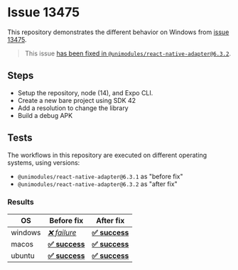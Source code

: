 # Issue 13475

This repository demonstrates the different behavior on Windows from [issue 13475](https://github.com/expo/expo/issues/13475).

> This issue [has been fixed in `@unimodules/react-native-adapter@6.3.2`](https://github.com/expo/expo/pull/13494).

## Steps

- Setup the repository, node (14), and Expo CLI.
- Create a new bare project using SDK 42
- Add a resolution to change the library
- Build a debug APK

## Tests

The workflows in this repository are executed on different operating systems, using versions:

- `@unimodules/react-native-adapter@6.3.1` as "before fix"
- `@unimodules/react-native-adapter@6.3.2` as "after fix"

### Results

| OS      | Before fix                                                                             | After fix                                                                              |
| ------- | -------------------------------------------------------------------------------------- | -------------------------------------------------------------------------------------- |
| windows | [_❌ failure_](https://github.com/byCedric/expo-issue-13475/actions/runs/1005486985)   | [**✅ success**](https://github.com/byCedric/expo-issue-13475/actions/runs/1005487764) |
| macos   | [**✅ success**](https://github.com/byCedric/expo-issue-13475/actions/runs/1005487190) | [**✅ success**](https://github.com/byCedric/expo-issue-13475/actions/runs/1005487952) |
| ubuntu  | [**✅ success**](https://github.com/byCedric/expo-issue-13475/actions/runs/1005487424) | [**✅ success**](https://github.com/byCedric/expo-issue-13475/actions/runs/1005488183) |
